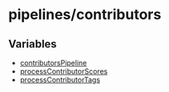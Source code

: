 # pipelines/contributors

## Variables

- [contributorsPipeline](variables/contributorsPipeline.md)
- [processContributorScores](variables/processContributorScores.md)
- [processContributorTags](variables/processContributorTags.md)
